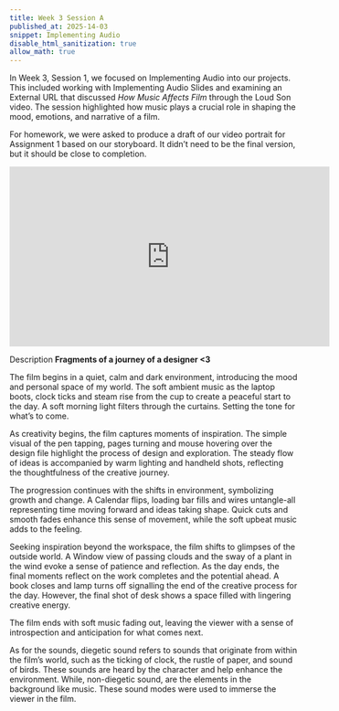 ```yaml
---
title: Week 3 Session A
published_at: 2025-14-03
snippet: Implementing Audio
disable_html_sanitization: true
allow_math: true
---
```

In Week 3, Session 1, we focused on Implementing Audio into our projects. This included working with Implementing Audio Slides and examining an External URL that discussed *How Music Affects Film* through the Loud Son video. The session highlighted how music plays a crucial role in shaping the mood, emotions, and narrative of a film.

For homework, we were asked to produce a draft of our video portrait for Assignment 1 based on our storyboard. It didn’t need to be the final version, but it should be close to completion.

<iframe width="560" height="315" src="https://www.youtube.com/embed/sMiGtMRFqWs?si=jmDu11IkFF073MXz" title="YouTube video player" frameborder="0" allow="accelerometer; autoplay; clipboard-write; encrypted-media; gyroscope; picture-in-picture; web-share" referrerpolicy="strict-origin-when-cross-origin" allowfullscreen></iframe>

Description
**Fragments of a journey of a designer <3**

The film begins in a quiet, calm and dark environment, introducing the mood and personal space of my world. The soft ambient music as the laptop boots, clock ticks and steam rise from the cup to create a peaceful start to the day. A soft morning light filters through the curtains. Setting the tone for what’s to come.

As creativity begins, the film captures moments of inspiration. The simple visual of the pen tapping, pages turning and mouse hovering over the design file highlight the process of design and exploration. The steady flow of ideas is accompanied by warm lighting and handheld shots, reflecting the thoughtfulness of the creative journey.

The progression continues with the shifts in environment, symbolizing growth and change. A Calendar flips, loading bar fills and wires untangle-all representing time moving forward and ideas taking shape. Quick cuts and smooth fades enhance this sense of movement, while the soft upbeat music adds to the feeling.

Seeking inspiration beyond the workspace, the film shifts to glimpses of the outside world. A Window view of passing clouds and the sway of a plant in the wind evoke a sense of patience and reflection.
As the day ends, the final moments reflect on the work completes and the potential ahead. A book closes and lamp turns off signalling the end of the creative process for the day. However, the final shot of desk shows a space filled with lingering creative energy.

The film ends with soft music fading out, leaving the viewer with a sense of introspection and anticipation for what comes next.

As for the sounds, diegetic sound refers to sounds that originate from within the film’s world, such as the ticking of clock, the rustle of paper, and sound of birds. These sounds are heard by the character and help enhance the environment. While, non-diegetic sound, are the elements in the background like music. These sound modes were used to immerse the viewer in the film.